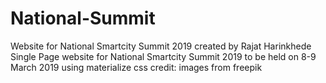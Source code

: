 # National-Summit
Website for National Smartcity Summit 2019
created by Rajat Harinkhede
Single Page website for National Smartcity Summit 2019
to be held on 8-9 March 2019
using materialize css
credit:
images from freepik
